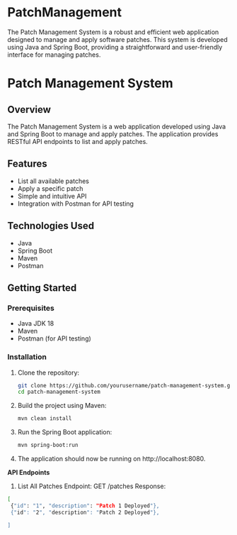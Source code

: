 # PatchManagement
The Patch Management System is a robust and efficient web application designed to manage and apply software patches. This system is developed using Java and Spring Boot, providing a straightforward and user-friendly interface for managing patches.
# Patch Management System

## Overview

The Patch Management System is a web application developed using Java and Spring Boot to manage and apply patches. The application provides RESTful API endpoints to list and apply patches.

## Features

- List all available patches
- Apply a specific patch
- Simple and intuitive API
- Integration with Postman for API testing

## Technologies Used

- Java
- Spring Boot
- Maven
- Postman

## Getting Started

### Prerequisites

- Java JDK 18
- Maven
- Postman (for API testing)

### Installation

1. Clone the repository:
   ```bash
   git clone https://github.com/yourusername/patch-management-system.git
   cd patch-management-system
2. Build the project using Maven:
   ```bash
   mvn clean install

4. Run the Spring Boot application:
   ```bash
   mvn spring-boot:run
   
5. The application should now be running on http://localhost:8080.

**API Endpoints**
1. List All Patches
Endpoint: GET /patches
Response:
 ```bash
[
  {"id": "1", "description": "Patch 1 Deployed"},
  {"id": "2", "description": "Patch 2 Deployed"},

 ]


